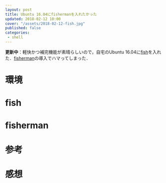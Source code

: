 ```yaml
---
layout: post
title: Ubuntu 16.04にfishermanを入れたかった
updated: 2018-02-12 10:00
cover: "/assets/2018-02-12-fish.jpg"
published: false
categories:
 - shell
---
```


<i class="fa fa-spinner"></i> **更新中**：軽快かつ補完機能が素晴らしいので，自宅のUbuntu 16.04に[fish]()を入れた．[fisherman]()の導入でハマってしまった．

# 環境

# fish

# fisherman

# 参考

# 感想
